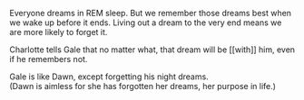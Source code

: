 Everyone dreams in REM sleep. But we remember those dreams best when we wake up before it ends. Living out a dream to the very end means we are more likely to forget it.  
  
Charlotte tells Gale that no matter what, that dream will be [[with]] him, even if he remembers not.  
  
Gale is like Dawn, except forgetting his night dreams.  
(Dawn is aimless for she has forgotten her dreams, her purpose in life.)